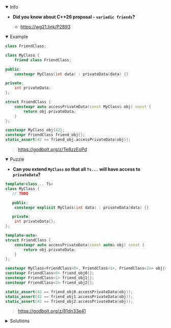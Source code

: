 <details open><summary>Info</summary><p>

* **Did you know about C++26 proposal - `variadic friends`?**

  * https://wg21.link/P2893

</p></details><details open><summary>Example</summary><p>

```cpp
class FriendClass;

class MyClass {
    friend class FriendClass;

public:
    constexpr MyClass(int data) : privateData(data) {}

private:
    int privateData;
};

struct FriendClass {
    constexpr auto accessPrivateData(const MyClass& obj) const {
        return obj.privateData;
    }
};

constexpr MyClass obj{42};
constexpr FriendClass friend_obj{};
static_assert(42 == friend_obj.accessPrivateData(obj));
```

> https://godbolt.org/z/Te8zzEoPd

</p></details><details open><summary>Puzzle</summary><p>

* **Can you extend `MyClass` so that all `Ts...` will have access to `privateData`?**

```cpp
template<class... Ts>
class MyClass {
   // TODO

   public:
    constexpr explicit MyClass(int data) : privateData(data) {}

   private:
    int privateData{};
};

template<auto>
struct FriendClass {
    constexpr auto accessPrivateData(const auto& obj) const {
        return obj.privateData;
    }
};

constexpr MyClass<FriendClass<0>, FriendClass<1>, FriendClass<2>> obj{42};
constexpr FriendClass<0> friend_obj0{};
constexpr FriendClass<1> friend_obj1{};
constexpr FriendClass<2> friend_obj2{};

static_assert(42 == friend_obj0.accessPrivateData(obj));
static_assert(42 == friend_obj1.accessPrivateData(obj));
static_assert(42 == friend_obj2.accessPrivateData(obj));
```

> https://godbolt.org/z/81dn33e41

</p></details>

</p></details><details><summary>Solutions</summary><p>

```cpp
template <class... Ts>
class MyClass {
   friend Ts...;

   public:
    constexpr explicit MyClass(int data) : privateData(data) {}

   private:
    int privateData{};
};
```

> https://godbolt.org/z/noradhE18

</p></details>
